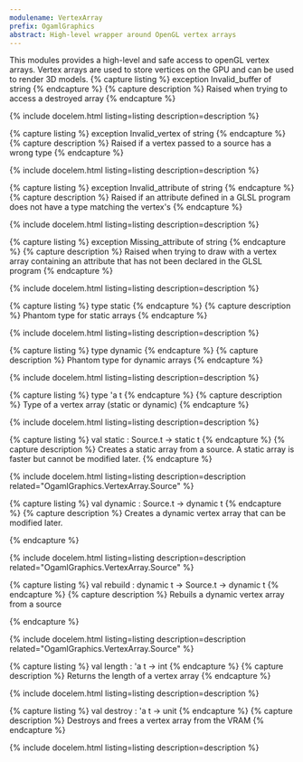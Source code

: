 ```yaml
---
modulename: VertexArray 
prefix: OgamlGraphics
abstract: High-level wrapper around OpenGL vertex arrays 
---
```



This modules provides a high-level and safe access to
 openGL vertex arrays. Vertex arrays are used to store
 vertices on the GPU and can be used to render 3D models. 
{% capture listing %}
exception Invalid_buffer of string
{% endcapture %}
{% capture description %}
Raised when trying to access a destroyed array 
{% endcapture %}

{% include docelem.html listing=listing description=description  %}

{% capture listing %}
exception Invalid_vertex of string
{% endcapture %}
{% capture description %}
Raised if a vertex passed to a source has a wrong type 
{% endcapture %}

{% include docelem.html listing=listing description=description  %}

{% capture listing %}
exception Invalid_attribute of string
{% endcapture %}
{% capture description %}
Raised if an attribute defined in a GLSL program does not 
 have a type matching the vertex's 
{% endcapture %}

{% include docelem.html listing=listing description=description  %}

{% capture listing %}
exception Missing_attribute of string
{% endcapture %}
{% capture description %}
Raised when trying to draw with a vertex array containing an
 attribute that has not been declared in the GLSL program 
{% endcapture %}

{% include docelem.html listing=listing description=description  %}

{% capture listing %}
type static
{% endcapture %}
{% capture description %}
Phantom type for static arrays 
{% endcapture %}

{% include docelem.html listing=listing description=description  %}

{% capture listing %}
type dynamic
{% endcapture %}
{% capture description %}
Phantom type for dynamic arrays 
{% endcapture %}

{% include docelem.html listing=listing description=description  %}

{% capture listing %}
type 'a t
{% endcapture %}
{% capture description %}
Type of a vertex array (static or dynamic) 
{% endcapture %}

{% include docelem.html listing=listing description=description  %}

{% capture listing %}
val static : Source.t -> static t
{% endcapture %}
{% capture description %}
Creates a static array from a source. A static array is faster
 but cannot be modified later. 
{% endcapture %}

{% include docelem.html listing=listing description=description  related="OgamlGraphics.VertexArray.Source" %}

{% capture listing %}
val dynamic : Source.t -> dynamic t
{% endcapture %}
{% capture description %}
Creates a dynamic vertex array that can be modified later.
 
{% endcapture %}

{% include docelem.html listing=listing description=description  related="OgamlGraphics.VertexArray.Source" %}

{% capture listing %}
val rebuild : dynamic t -> Source.t -> dynamic t
{% endcapture %}
{% capture description %}
Rebuils a dynamic vertex array from a source 
 
{% endcapture %}

{% include docelem.html listing=listing description=description  related="OgamlGraphics.VertexArray.Source" %}

{% capture listing %}
val length : 'a t -> int
{% endcapture %}
{% capture description %}
Returns the length of a vertex array 
{% endcapture %}

{% include docelem.html listing=listing description=description  %}

{% capture listing %}
val destroy : 'a t -> unit
{% endcapture %}
{% capture description %}
Destroys and frees a vertex array from the VRAM 
{% endcapture %}

{% include docelem.html listing=listing description=description  %}

